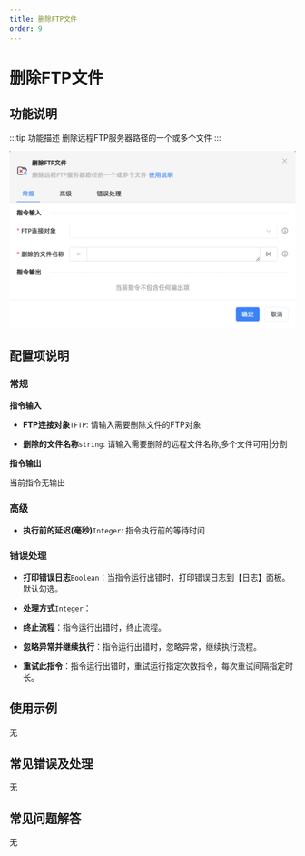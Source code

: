 ```yaml
---
title: 删除FTP文件
order: 9
---
```


# 删除FTP文件

## 功能说明

:::tip 功能描述
删除远程FTP服务器路径的一个或多个文件
:::

![删除FTP文件](../../../assets/删除FTP文件_command.png)

## 配置项说明

### 常规

**指令输入**

- **FTP连接对象**`TFTP`: 请输入需要删除文件的FTP对象

- **删除的文件名称**`string`: 请输入需要删除的远程文件名称,多个文件可用|分割


**指令输出**

当前指令无输出

### 高级

- **执行前的延迟(毫秒)**`Integer`: 指令执行前的等待时间

### 错误处理

- **打印错误日志**`Boolean`：当指令运行出错时，打印错误日志到【日志】面板。默认勾选。

- **处理方式**`Integer`：

 - **终止流程**：指令运行出错时，终止流程。

 - **忽略异常并继续执行**：指令运行出错时，忽略异常，继续执行流程。

 - **重试此指令**：指令运行出错时，重试运行指定次数指令，每次重试间隔指定时长。

## 使用示例
无

## 常见错误及处理

无

## 常见问题解答

无

